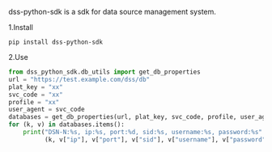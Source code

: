 dss-python-sdk is a sdk for data source management system. 

1.Install 

`pip install dss-python-sdk`


2.Use

```python
from dss_python_sdk.db_utils import get_db_properties
url = "https://test.example.com/dss/db"
plat_key = "xx"
svc_code = "xx"
profile = "xx"
user_agent = svc_code
databases = get_db_properties(url, plat_key, svc_code, profile, user_agent)
for (k, v) in databases.items():
    print("DSN-N:%s, ip:%s, port:%d, sid:%s, username:%s, password:%s" %
          (k, v["ip"], v["port"], v["sid"], v["username"], v["password"]))
```